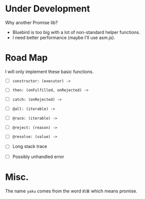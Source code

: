 # Under Development

Why another Promise lib?

- Bluebird is too big with a lot of non-standard helper functions.
- I need better performance (maybe I'll use asm.js).

# Road Map

I will only implement these basic functions.

- [ ] `constructor: (executor) ->`

- [ ] `then: (onFulfilled, onRejected) ->`

- [ ] `catch: (onRejected) ->`

- [ ] `@all: (iterable) ->`

- [ ] `@race: (iterable) ->`

- [ ] `@reject: (reason) ->`

- [ ] `@resolve: (value) ->`

- [ ] Long stack trace

- [ ] Possibly unhandled error

# Misc.

The name `yaku` comes from the word `約束` which means promise.
